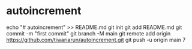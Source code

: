 ﻿# autoincrement
echo "# autoincrement" >> README.md
git init
git add README.md
git commit -m "first commit"
git branch -M main
git remote add origin https://github.com/tiwariarun/autoincrement.git
git push -u origin main
7

